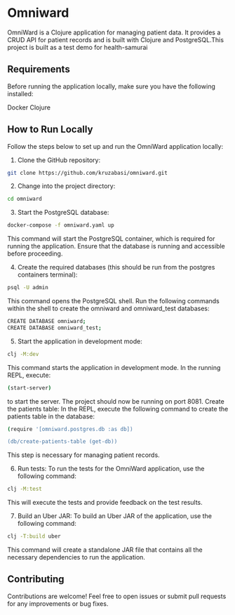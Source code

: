 # Omniward

OmniWard is a Clojure application for managing patient data. It provides a CRUD API for patient records and is built with Clojure and PostgreSQL.This project is built as a test demo for health-samurai

## Requirements

Before running the application locally, make sure you have the following installed:

Docker
Clojure

## How to Run Locally

Follow the steps below to set up and run the OmniWard application locally:

1. Clone the GitHub repository:
```bash
git clone https://github.com/kruzabasi/omniward.git
```
2. Change into the project directory:
```bash
cd omniward
```
3. Start the PostgreSQL database:
```bash
docker-compose -f omniward.yaml up
```
This command will start the PostgreSQL container, which is required for running the application. Ensure that the database is running and accessible before proceeding.

4. Create the required databases (this should be run from the postgres containers terminal):
```bash
psql -U admin
```
This command opens the PostgreSQL shell. 
Run the following commands within the shell to create the omniward and omniward_test databases:
```bash
CREATE DATABASE omniward;
CREATE DATABASE omniward_test;
```
5. Start the application in development mode:
```bash
clj -M:dev
```
This command starts the application in development mode. 
In the running REPL, execute:
```bash
(start-server)
```
to start the server. The project should now be running on port 8081.
Create the patients table:
In the REPL, execute the following command to create the patients table in the database:
```bash
(require '[omniward.postgres.db :as db])

(db/create-patients-table (get-db))
```
This step is necessary for managing patient records.

6. Run tests:
To run the tests for the OmniWard application, use the following command:
```bash
clj -M:test
```
This will execute the tests and provide feedback on the test results.

7. Build an Uber JAR:
To build an Uber JAR of the application, use the following command:
```bash
clj -T:build uber
```
This command will create a standalone JAR file that contains all the necessary dependencies to run the application.

## Contributing

Contributions are welcome! Feel free to open issues or submit pull requests for any improvements or bug fixes.
